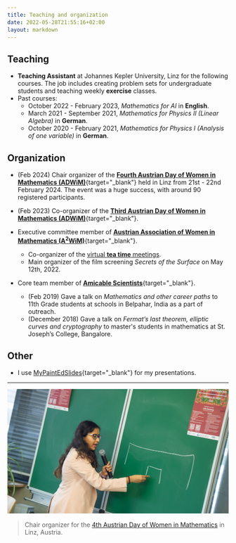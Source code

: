 ```yaml
---
title: Teaching and organization
date: 2022-05-28T21:55:16+02:00
layout: markdown 
---
```


## Teaching
- **Teaching Assistant** at Johannes Kepler University, Linz for the following courses. The job includes creating problem sets for undergraduate students and teaching weekly **exercise** classes. 
- Past courses:
    - October 2022 - February 2023, _Mathematics for AI_ in **English**.
    - March 2021 - September 2021, _Mathematics for Physics II (Linear Algebra)_ in **German**.
    - October 2020 - February 2021, _Mathematics for Physics I (Analysis of one variable)_ in **German**.

## Organization

- (Feb 2024) Chair organizer of the [**Fourth Austrian Day of Women in Mathematics (ADWiM)**](https://sites.google.com/view/adwim2024/home){target="_blank"} held in Linz from 21st - 22nd February 2024. The event was a huge success, with around 90 registered participants. 
- (Feb 2023) Co-organizer of the [**Third Austrian Day of Women in Mathematics (ADWiM)**](https://sites.google.com/view/adwim-2023/home){target="_blank"}.

- Executive committee member of [**Austrian Association of Women in Mathematics (A<sup>2</sup>WiM)**](https://www.a2wim.net/about){target="_blank"}.
    - Co-organizer of the [virtual **tea time** meetings](https://sites.google.com/view/a2wim/our-activities/projects#h.soyo1ot3whhb).  
    - Main organizer of the film screening _Secrets of the Surface_ on May 12th, 2022. 

- Core team member of [**Amicable Scientists**](https://amicablescientists.org){target="_blank"}.
    - (Feb 2019) Gave a talk on _Mathematics and other career paths_ to 11th Grade students at schools in Belpahar, India as a part of outreach. 
    - (December 2018) Gave a talk on _Fermat’s last theorem, elliptic curves and cryptography_ to master's students in mathematics at St. Joseph’s College, Bangalore.

## Other

- I use [MyPaintEdSlides](https://homepage.univie.ac.at/steffen.plunder/blog/posts/mypaintedslides/){target="_blank"} for my presentations.

---

![](ADWIM_24.jpg)

>  Chair organizer for the <a href="https://sites.google.com/view/adwim2024/home" target="_blank">4th Austrian Day of Women in Mathematics</a> in Linz, Austria.
